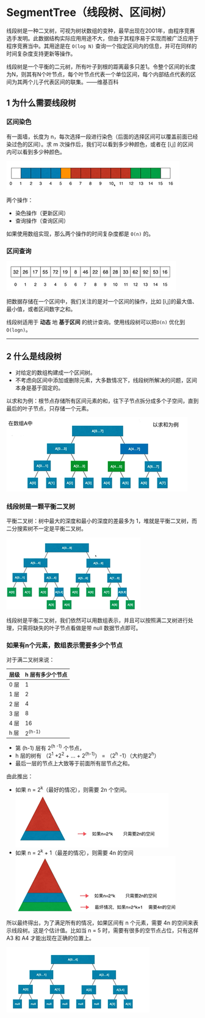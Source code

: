# SegmentTree（线段树、区间树）

线段树是一种二叉树，可视为树状数组的变种，最早出现在2001年，由程序竞赛选手发明。此数据结构实际应用用途不大，但由于其程序易于实现而被广泛应用于程序竞赛当中。其用途是在 `O(log N)` 查询一个指定区间内的信息，并可在同样的时间复杂度支持更新等操作。

线段树是一个平衡的二元树，所有叶子到根的距离最多只差1。令整个区间的长度为N，则其有N个叶节点，每个叶节点代表一个单位区间，每个内部结点代表的区间为其两个儿子代表区间的联集。——维基百科

## 1 为什么需要线段树

### 区间染色

有一面墙，长度为 n，每次选择一段进行染色（后面的选择区间可以覆盖前面已经染过色的区间）。求 m 次操作后，我们可以看到多少种颜色，或者在 [i,j] 的区间内可以看到多少种颜色。

![](index_files/snipaste_20181015_141209.png)

两个操作：

- 染色操作（更新区间）
- 查询操作（查询区间）

如果使用数组实现，那么两个操作的时间复杂度都是 `O(n)` 的。


### 区间查询

![](index_files/snipaste_20181015_141521.png)

把数据存储在一个区间中，我们关注的是对一个区间的操作，比如 [i,j]的最大值、最小值，或者区间数字之和。

线段树适用于 **动态** 地 **基于区间** 的统计查询。使用线段树可以把`O(n)` 优化到 `O(logn)`。


---
## 2 什么是线段树

- 对给定的数组构建成一个区间树。
- 不考虑向区间中添加或删除元素，大多数情况下，线段树所解决的问题，区间本身是基于固定的。

以求和为例：根节点存储所有区间元素的和，往下子节点拆分成多个子空间，直到最后的叶子节点，只存储一个元素。

![](index_files/snipaste_20181015_143807.png)

### 线段树是一颗平衡二叉树

平衡二叉树：树中最大的深度和最小的深度的差最多为 1，堆就是平衡二叉树，而二分搜索树不一定是平衡二叉树。

![](index_files/snipaste_20181015_144339.png)

线段树是平衡二叉树，我们依然可以用数组表示，并且可以按照满二叉树进行处理，只需将缺失的叶子节点看做是带 null 数据节点即可。

### 如果有n个元素，数组表示需要多少个节点

对于满二叉树来说：

层级 | h 层有多少个节点
---|---
0 层 | 1
1 层 | 2
2 层 | 4
3 层 | 8
4 层 | 16
h 层 | 2<sup>(h-1)</sup>

- 第 (h-1) 层有 2<sup>(h -1)</sup> 个节点，
- h 层的树有 （2<sup>1</sup> +2<sup>2</sup> + ... + 2<sup>(h-1)</sup>） = （2<sup>h</sup> -1）（大约是2<sup>h</sup>）
- 最后一层的节点上大致等于前面所有层节点之和。

由此推出：

- 如果 n = 2<sup>k</sup>（最好的情况），则需要 2n 个空间。
![](index_files/snipaste_20181015_172914.png)
- 如果  n = 2<sup>k</sup> + 1（最差的情况），则需要 4n 的空间
![](index_files/snipaste_20181015_173042.png)

所以最终得出，为了满足所有的情况，如果区间有 n 个元素，需要 4n 的空间来表示线段树。这是个估计值。比如当 n = 5 时，需要有很多的空节点占位，只有这样 A3 和 A4 才能出现在正确的位置上。

![](index_files/snipaste_20181015_173345.png)